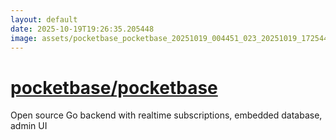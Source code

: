 ```yaml
---
layout: default
date: 2025-10-19T19:26:35.205448
image: assets/pocketbase_pocketbase_20251019_004451_023_20251019_172544--20251019T192545437--cropped.png
---
```


# [pocketbase/pocketbase](https://github.com/pocketbase/pocketbase/)

Open source Go backend with realtime subscriptions, embedded database, admin UI

